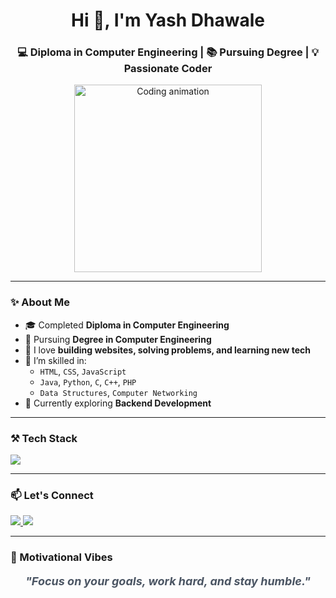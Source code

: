 <h1 align="center">Hi 👋, I'm Yash Dhawale</h1>
<h3 align="center">💻 Diploma in Computer Engineering | 📚 Pursuing Degree | 💡 Passionate Coder</h3>

<p align="center">
  <img src="https://media.giphy.com/media/qgQUggAC3Pfv687qPC/giphy.gif" width="300" alt="Coding animation" />
</p>

---

### ✨ About Me

- 🎓 Completed **Diploma in Computer Engineering**
- 🎯 Pursuing **Degree in Computer Engineering**
- 🔭 I love **building websites, solving problems, and learning new tech**
- 🧠 I’m skilled in:
  - `HTML`, `CSS`, `JavaScript`
  - `Java`, `Python`, `C`, `C++`, `PHP`
  - `Data Structures`, `Computer Networking`
- 🌱 Currently exploring **Backend Development**

---

### ⚒️ Tech Stack

<p align="left">
  <img src="https://skillicons.dev/icons?i=html,css,js,php,java,python,cpp,c,vscode,git,github" />
</p>

---

### 📫 Let's Connect

<p align="left">
  <a href="mailto:yashdhawale2407@gmail.com" target="_blank">
    <img src="https://img.shields.io/badge/Gmail-D14836?style=for-the-badge&logo=gmail&logoColor=white" />
  </a>
  <a href="https://linkedin.com/in/yashdhawale2407" target="_blank">
    <img src="https://img.shields.io/badge/LinkedIn-0077B5?style=for-the-badge&logo=linkedin&logoColor=white" />
  </a>
</p>

---

### 💬 Motivational Vibes

<p align="center" style="font-size:18px; font-style:italic; color:#4B5563;">
  <b>"Focus on your goals, work hard, and stay humble."</b>
</p>
